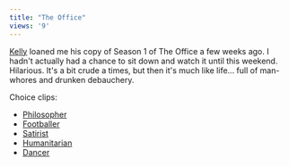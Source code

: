 ```yaml
---
title: "The Office"
views: '9'
---
```

<p><a href="http://www.20six.co.uk/kellypeters">Kelly</a> loaned me his copy of Season 1 of The Office a few weeks ago.  I hadn't actually had a chance to sit down and watch it until this weekend.  Hilarious.  It's a bit crude a times, but then it's much like life... full of man-whores and drunken debauchery.</p>
<p>Choice clips:</p>
<ul>
<li><a href="http://www.bbc.co.uk/comedy/theoffice/clips/brent/philo.shtml">Philosopher</a></li>
<li><a href="http://www.bbc.co.uk/comedy/theoffice/clips/brent/footballer.shtml">Footballer</a></li>
<li><a href="http://www.bbc.co.uk/comedy/theoffice/clips/brent/satirist.shtml">Satirist</a></li>
<li><a href="http://www.bbc.co.uk/comedy/theoffice/clips/brent/human.shtml">Humanitarian</a></li>
<li><a href="http://www.bbc.co.uk/comedy/theoffice/clips/brent/dancer.shtml">Dancer</a></li>
</ul>
